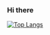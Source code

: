 ### Hi there 

<!--
**DiZayStudio/DiZayStudio** is a ✨ _special_ ✨ repository because its `README.md` (this file) appears on your GitHub profile.

Here are some ideas to get you started:

- 🔭 I’m currently working on ...
- 🌱 I’m currently learning ...
- 👯 I’m looking to collaborate on ...
- 🤔 I’m looking for help with ...
- 💬 Ask me about ...
- 📫 How to reach me: ...
- 😄 Pronouns: ...
- ⚡ Fun fact: ...
-->
<!---Для компактной версии-->
[![Top Langs](https://github-readme-stats.vercel.app/api/top-langs/?username=dizaystudio&layout=compact)](https://github.com/dizaystudio/github-readme-stats)
